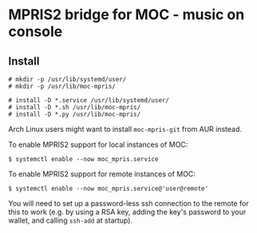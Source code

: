 # MPRIS2 bridge for MOC - music on console

## Install

```
# mkdir -p /usr/lib/systemd/user/
# mkdir -p /usr/lib/moc-mpris/

# install -D *.service /usr/lib/systemd/user/
# install -D *.sh /usr/lib/moc-mpris/
# install -D *.py /usr/lib/moc-mpris/
```

Arch Linux users might want to install `moc-mpris-git` from AUR instead.

To enable MPRIS2 support for local instances of MOC:

```
$ systemctl enable --now moc_mpris.service
```

To enable MPRIS2 support for remote instances of MOC:

```
$ systemctl enable --now moc_mpris.service@'user@remote'
```

You will need to set up a password-less ssh connection to the remote for this to work (e.g. by using a RSA key, adding the key's password to your wallet, and calling `ssh-add` at startup).

